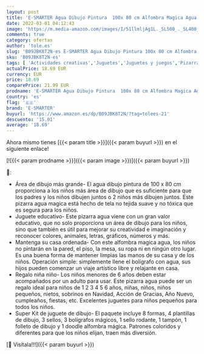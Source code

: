 ```yaml
---
layout: post
title: 'E-SMARTER Agua Dibujo Pintura  100x 80 cm Alfombra Magica Agua  Reutilizable Pizarra Agua con Bolígrafos Mágicos Sello  Juguetes Niños Niña Niño  Regalos Niña Niño  Juguete Educativo'
date: 2022-03-01 04:12:43
image: 'https://m.media-amazon.com/images/I/51llmljAg1L._SL500_._SL400_.jpg'
comments: true
category: ofertas
author: 'tole.es'
slug: 'B09JBK8T2N-es E-SMARTER Agua Dibujo Pintura 100x 80 cm Alfombra Magica...'
sku: 'B09JBK8T2N-es'
tags: [ 'Actividades creativas','Juguetes','Juguetes y juegos','Pizarras mágicas para niños','Pizarras para niños','bolígrafos','e-smarter', ]
actualPrice: 18.69 EUR
currency: EUR
price: 18.69
comparePrice: 21.99 EUR
prodname: 'E-SMARTER Agua Dibujo Pintura  100x 80 cm Alfombra Magica Agua  Reutilizable Pizarra Agua con Bolígrafos Mágicos Sello  Juguetes Niños Niña Niño  Regalos Niña Niño  Juguete Educativo'
country: 'es'
flag: '🇪🇸'
brand: 'E-SMARTER'
buyurl: 'https://www.amazon.es/dp/B09JBK8T2N/?tag=tolees-21'
descuento: '15.01'
average: '18.69'
---
```


Ahora mismo tienes [{{< param title >}}]({{< param buyurl >}}) en el siguiente enlace!

[![{{< param prodname >}}]({{< param image >}})]({{< param buyurl >}})

🔎:

- Área de dibujo más grande- El agua dibujo pintura de 100 x 80 cm proporciona a los niños más área de dibujo que es suficiente para que los padres y los niños dibujen juntos o 2 niños más dibujen juntos. Este pizarra agua magica está hecho de tela no tejida suave y no tóxica que es segura para los niños.
- Juguete educativo- Este pizarra agua viene con un gran valor educativo, que no solo proporciona un área de dibujo para los niños, sino que también es útil para mejorar su creatividad e imaginación y reconocer colores, animales, letras, gráficos, números y más.
- Mantenga su casa ordenada- Con este alfombra magica agua, los niños no pintarán en la pared, el piso, la mesa, su ropa ni en ningún otro lugar. Es una buena forma de mantener limpias las manos de su casa y de los niños. Operación simple: simplemente llene el bolígrafo con agua, sus hijos pueden comenzar un viaje artístico libre y relajante en casa.
- Regalo niña niño- Los niños menores de 6 años deben estar acompañados por un adulto para usar. Este pizarra agua puede ser un regalo ideal para niños de 1 2 3 4 5 6 años, niñas, niños, niños pequeños, nietos, sobrinos en Navidad, Acción de Gracias, Año Nuevo, cumpleaños, fiestas, etc. Excelentes juguetes para niños pequeños para todos los niños.
- Super Kit de juguete de dibujo- El paquete incluye 8 formas, 4 plantillas de dibujo, 3 sellos, 3 bolígrafos mágicos, 1 sello rodante, 1 tampón, 1 folleto de dibujo y 1 doodle alfombra mágica. Patrones coloridos y diferentes para que los niños elijan, traen más diversión.

[🛒 Visítala!!!]({{< param buyurl >}})
